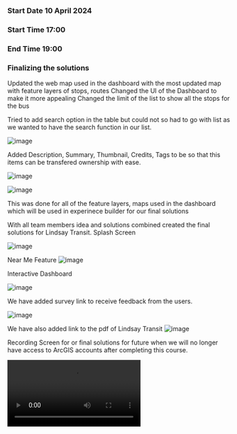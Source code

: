 ### Start Date 10 April 2024
### Start Time 17:00 
### End Time 19:00 
### Finalizing the solutions
Updated the web map used in the dashboard with the most updated map with feature layers of stops, routes
Changed the UI of the Dashboard to make it more appealing
Changed the limit of the list to show all the stops for the bus

Tried to add search option in the table but could not so had to go with list as we wanted to have the search function in our list.

![image](https://github.com/SharmilaW/Technical_Log/assets/146375906/930fdab2-f449-45fd-8691-59f1aaa2acdb)

Added Description, Summary, Thumbnail, Credits, Tags to be so that this items can be transfered ownership with ease.

![image](https://github.com/SharmilaW/Technical_Log/assets/146375906/0e307b74-96c8-4bbf-a61f-9db054b0da8c)


![image](https://github.com/SharmilaW/Technical_Log/assets/146375906/e70ce66d-f13a-49eb-9284-8bfeba649cf5)

This was done for all of the feature layers, maps used in the dashboard which will be used in experinece builder for our final solutions

With all team members idea and solutions combined created the final solutions for Lindsay Transit.
Splash Screen

![image](https://github.com/SharmilaW/Technical_Log/assets/146375906/64c1bf2f-248e-4760-92c8-3fb12070bef8)

Near Me Feature
![image](https://github.com/SharmilaW/Technical_Log/assets/146375906/3a4b4666-039a-4116-9e1e-42e56722a560)

Interactive Dashboard 

![image](https://github.com/SharmilaW/Technical_Log/assets/146375906/63ab5e31-4df7-48ff-88bc-b90879430da4)

We have added survey link to receive feedback from the users.

![image](https://github.com/SharmilaW/Technical_Log/assets/146375906/14003d8f-9337-4597-b8b9-381570467a1a)

We have also added link to the pdf of Lindsay Transit 
![image](https://github.com/SharmilaW/Technical_Log/assets/146375906/463342ea-970a-43a8-8d29-3c9e136ba87f)

Recording Screen for or final solutions for future when we will no longer have access to ArcGIS accounts after completing this course.

![Watch the video](./LindsayTransit.mp4)






